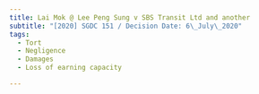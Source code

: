 ```yaml
---
title: Lai Mok @ Lee Peng Sung v SBS Transit Ltd and another
subtitle: "[2020] SGDC 151 / Decision Date: 6\_July\_2020"
tags:
  - Tort
  - Negligence
  - Damages
  - Loss of earning capacity

---
```

